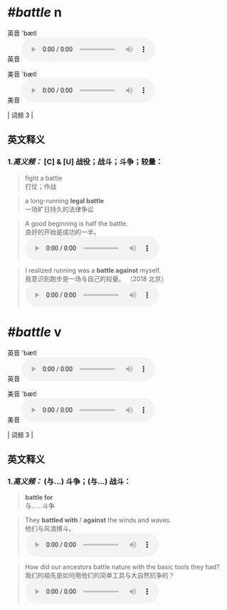 # ***\#battle*** n
英音 'bætl  
英音
<audio src="./media/battle-B.aac" controls="controls"></audio>

美音 'bætl  
美音
<audio src="./media/battle.aac" controls="controls"></audio>



| 词频 3 |  

英文释义
---
### 1.*高义频：* **[C] & [U] 战役；战斗；斗争；较量：**  

 > fight a battle   
 > 打仗；作战    

 > a long-running **legal battle**  
 > 一场旷日持久的法律争讼    

 > A good beginning is half the battle.   
 > 良好的开始是成功的一半。    
<audio src="./media/1-battle.aac" controls="controls"></audio>

 > I realized running was a **battle against** myself.  
 > 我意识到跑步是一场与自己的较量。  （2018 北京）  
<audio src="./media/battle-101_AAC.aac" controls="controls"></audio>


# ***\#battle*** v
英音 'bætl  
英音
<audio src="./media/battle-B.aac" controls="controls"></audio>

美音 'bætl  
美音
<audio src="./media/battle.aac" controls="controls"></audio>



| 词频 3 |  

英文释义
---
### 1.*高义频：* **(与...) 斗争；(与...) 战斗：**  

 > **battle for**  
 > 与……斗争    

 > They **battled with** / **against** the winds and waves.   
 > 他们与风浪搏斗。    
<audio src="./media/2-battle.aac" controls="controls"></audio>

 > How did our ancestors battle nature with the basic tools they had?  
 > 我们的祖先是如何用他们的简单工具与大自然抗争的？    
<audio src="./media/battle-102_AAC.aac" controls="controls"></audio>


